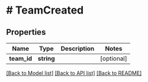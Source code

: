 # # TeamCreated

## Properties

Name | Type | Description | Notes
------------ | ------------- | ------------- | -------------
**team_id** | **string** |  | [optional]

[[Back to Model list]](../../README.md#models) [[Back to API list]](../../README.md#endpoints) [[Back to README]](../../README.md)
